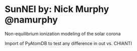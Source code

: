 # SunNEI by: Nick Murphy @namurphy
Non-equilibrium ionization modeling of the solar corona

Import of PyAtomDB to test any difference in out vs. CHIANTI

